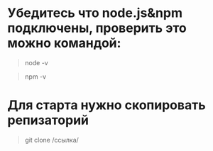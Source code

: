 # Убедитесь что node.js&npm подключены, проверить это можно командой:

> node -v

> npm -v

# Для старта нужно скопировать репизаторий 

> git clone /ссылка/

